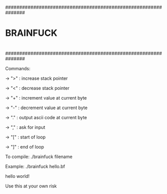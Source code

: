 ###############################################################
#							      #
#			BRAINFUCK			      #
#							      #
###############################################################


Commands:


-> ">" : increase stack pointer

-> "<" : decrease stack pointer

-> "+" : increment value at current byte

-> "-" : decrement value at current byte

-> "." : output ascii code at current byte

-> "," : ask for input

-> "[" : start of loop

-> "]" : end of loop


To compile: ./brainfuck filename
 
Example: ./brainfuck hello.bf

hello world!

Use this at your own risk

